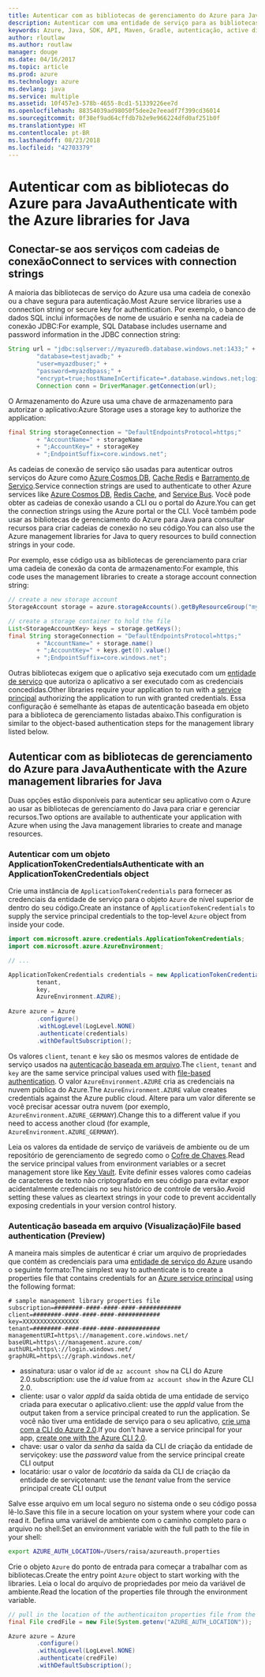 ```yaml
---
title: Autenticar com as bibliotecas de gerenciamento do Azure para Java
description: Autenticar com uma entidade de serviço para as bibliotecas de gerenciamento do Azure para Java
keywords: Azure, Java, SDK, API, Maven, Gradle, autenticação, active directory, entidade de serviço
author: rloutlaw
ms.author: routlaw
manager: douge
ms.date: 04/16/2017
ms.topic: article
ms.prod: azure
ms.technology: azure
ms.devlang: java
ms.service: multiple
ms.assetid: 10f457e3-578b-4655-8cd1-51339226ee7d
ms.openlocfilehash: 88354039ad98050f5dee2e7eeadf7f399cd36014
ms.sourcegitcommit: 0f38ef9ad64cffdb7b2e9e966224dfd0af251b0f
ms.translationtype: HT
ms.contentlocale: pt-BR
ms.lasthandoff: 08/23/2018
ms.locfileid: "42703379"
---
```

# <a name="authenticate-with-the-azure-libraries-for-java"></a><span data-ttu-id="5f823-104">Autenticar com as bibliotecas do Azure para Java</span><span class="sxs-lookup"><span data-stu-id="5f823-104">Authenticate with the Azure libraries for Java</span></span> 

## <a name="connect-to-services-with-connection-strings"></a><span data-ttu-id="5f823-105">Conectar-se aos serviços com cadeias de conexão</span><span class="sxs-lookup"><span data-stu-id="5f823-105">Connect to services with connection strings</span></span>

<span data-ttu-id="5f823-106">A maioria das bibliotecas de serviço do Azure usa uma cadeia de conexão ou a chave segura para autenticação.</span><span class="sxs-lookup"><span data-stu-id="5f823-106">Most Azure service libraries use a connection string or secure key for authentication.</span></span> <span data-ttu-id="5f823-107">Por exemplo, o banco de dados SQL inclui informações de nome de usuário e senha na cadeia de conexão JDBC:</span><span class="sxs-lookup"><span data-stu-id="5f823-107">For example, SQL Database includes username and password information in the JDBC connection string:</span></span>

```java
String url = "jdbc:sqlserver://myazuredb.database.windows.net:1433;" + 
        "database=testjavadb;" + 
        "user=myazdbuser;" +
        "password=myazdbpass;" +
        "encrypt=true;hostNameInCertificate=*.database.windows.net;loginTimeout=30;";
        Connection conn = DriverManager.getConnection(url);
```

<span data-ttu-id="5f823-108">O Armazenamento do Azure usa uma chave de armazenamento para autorizar o aplicativo:</span><span class="sxs-lookup"><span data-stu-id="5f823-108">Azure Storage uses a storage key to authorize the application:</span></span>

```java
final String storageConnection = "DefaultEndpointsProtocol=https;"
        + "AccountName=" + storageName 
        + ";AccountKey=" + storageKey
        + ";EndpointSuffix=core.windows.net";
```

<span data-ttu-id="5f823-109">As cadeias de conexão de serviço são usadas para autenticar outros serviços do Azure como [Azure Cosmos DB](https://docs.microsoft.com/azure/cosmos-db/sql-api-java-application#UseService), [Cache Redis](https://docs.microsoft.com/azure/redis-cache/cache-java-get-started) e [Barramento de Serviço](https://docs.microsoft.com/azure/service-bus-messaging/service-bus-java-how-to-use-queues).</span><span class="sxs-lookup"><span data-stu-id="5f823-109">Service connection strings are used to authenticate to other Azure services like [Azure Cosmos DB](https://docs.microsoft.com/azure/cosmos-db/sql-api-java-application#UseService), [Redis Cache](https://docs.microsoft.com/azure/redis-cache/cache-java-get-started), and [Service Bus](https://docs.microsoft.com/azure/service-bus-messaging/service-bus-java-how-to-use-queues).</span></span> <span data-ttu-id="5f823-110">Você pode obter as cadeias de conexão usando a CLI ou o portal do Azure.</span><span class="sxs-lookup"><span data-stu-id="5f823-110">You can get the connection strings using the Azure portal or the CLI.</span></span>  <span data-ttu-id="5f823-111">Você também pode usar as bibliotecas de gerenciamento do Azure para Java para consultar recursos para criar cadeias de conexão no seu código.</span><span class="sxs-lookup"><span data-stu-id="5f823-111">You can also use the Azure management libraries for Java to query resources to build connection strings in your code.</span></span> 

<span data-ttu-id="5f823-112">Por exemplo, esse código usa as bibliotecas de gerenciamento para criar uma cadeia de conexão da conta de armazenamento:</span><span class="sxs-lookup"><span data-stu-id="5f823-112">For example, this code uses the management libraries to create a storage account connection string:</span></span>

```java
// create a new storage account
StorageAccount storage = azure.storageAccounts().getByResourceGroup("myResourceGroup","myStorageAccount");

// create a storage container to hold the file
List<StorageAccountKey> keys = storage.getKeys();
final String storageConnection = "DefaultEndpointsProtocol=https;"
        + "AccountName=" + storage.name()
        + ";AccountKey=" + keys.get(0).value()
        + ";EndpointSuffix=core.windows.net";
```

<span data-ttu-id="5f823-113">Outras bibliotecas exigem que o aplicativo seja executado com um [entidade de serviço](https://docs.microsoft.com/azure/active-directory/develop/active-directory-application-objects) que autoriza o aplicativo a ser executado com as credenciais concedidas.</span><span class="sxs-lookup"><span data-stu-id="5f823-113">Other libraries require your application to run with a [service principal](https://docs.microsoft.com/azure/active-directory/develop/active-directory-application-objects) authorizing the application to run with granted credentials.</span></span> <span data-ttu-id="5f823-114">Essa configuração é semelhante às etapas de autenticação baseada em objeto para a biblioteca de gerenciamento listadas abaixo.</span><span class="sxs-lookup"><span data-stu-id="5f823-114">This configuration is similar to the object-based authentication steps for the management library listed below.</span></span>

<a name="mgmt-auth"></a>

##  <a name="authenticate-with-the-azure-management-libraries-for-java"></a><span data-ttu-id="5f823-115">Autenticar com as bibliotecas de gerenciamento do Azure para Java</span><span class="sxs-lookup"><span data-stu-id="5f823-115">Authenticate with the Azure management libraries for Java</span></span>

<span data-ttu-id="5f823-116">Duas opções estão disponíveis para autenticar seu aplicativo com o Azure ao usar as bibliotecas de gerenciamento do Java para criar e gerenciar recursos.</span><span class="sxs-lookup"><span data-stu-id="5f823-116">Two options are available to authenticate your application with Azure when using the Java management libraries to create and manage resources.</span></span>

### <a name="authenticate-with-an-applicationtokencredentials-object"></a><span data-ttu-id="5f823-117">Autenticar com um objeto ApplicationTokenCredentials</span><span class="sxs-lookup"><span data-stu-id="5f823-117">Authenticate with an ApplicationTokenCredentials object</span></span>

<span data-ttu-id="5f823-118">Crie uma instância de `ApplicationTokenCredentials` para fornecer as credenciais da entidade de serviço para o objeto `Azure` de nível superior de dentro do seu código.</span><span class="sxs-lookup"><span data-stu-id="5f823-118">Create an instance of `ApplicationTokenCredentials` to supply the service principal credentials to the top-level `Azure` object from inside your code.</span></span>

```java
import com.microsoft.azure.credentials.ApplicationTokenCredentials;
import com.microsoft.azure.AzureEnvironment;

// ...

ApplicationTokenCredentials credentials = new ApplicationTokenCredentials(client, 
        tenant,
        key, 
        AzureEnvironment.AZURE);
        
Azure azure = Azure
        .configure()
        .withLogLevel(LogLevel.NONE)
        .authenticate(credentials)
        .withDefaultSubscription();
```

<span data-ttu-id="5f823-119">Os valores `client`, `tenant` e `key` são os mesmos valores de entidade de serviço usados na [autenticação baseada em arquivo](#mgmt-file).</span><span class="sxs-lookup"><span data-stu-id="5f823-119">The `client`, `tenant` and `key` are the same service principal values used with [file-based authentication](#mgmt-file).</span></span> <span data-ttu-id="5f823-120">O valor `AzureEnvironment.AZURE` cria as credenciais na nuvem pública do Azure.</span><span class="sxs-lookup"><span data-stu-id="5f823-120">The `AzureEnvironment.AZURE` value creates credentials against the Azure public cloud.</span></span> <span data-ttu-id="5f823-121">Altere para um valor diferente se você precisar acessar outra nuvem (por exemplo, `AzureEnvironment.AZURE_GERMANY`).</span><span class="sxs-lookup"><span data-stu-id="5f823-121">Change this to a different value if you need to access another cloud (for example, `AzureEnvironment.AZURE_GERMANY`).</span></span>  

 <span data-ttu-id="5f823-122">Leia os valores da entidade de serviço de variáveis de ambiente ou de um repositório de gerenciamento de segredo como o [Cofre de Chaves](/azure/key-vault/key-vault-whatis).</span><span class="sxs-lookup"><span data-stu-id="5f823-122">Read the service principal values from environment variables or a secret management store like [Key Vault](/azure/key-vault/key-vault-whatis).</span></span> <span data-ttu-id="5f823-123">Evite definir esses valores como cadeias de caracteres de texto não criptografado em seu código para evitar expor acidentalmente credenciais no seu histórico de controle de versão.</span><span class="sxs-lookup"><span data-stu-id="5f823-123">Avoid setting these values as cleartext strings in your code to prevent accidentally exposing credentials in your version control history.</span></span>   

<a name="mgmt-file"></a>

### <a name="file-based-authentication-preview"></a><span data-ttu-id="5f823-124">Autenticação baseada em arquivo (Visualização)</span><span class="sxs-lookup"><span data-stu-id="5f823-124">File based authentication (Preview)</span></span>

<span data-ttu-id="5f823-125">A maneira mais simples de autenticar é criar um arquivo de propriedades que contém as credenciais para uma [entidade de serviço do Azure](https://docs.microsoft.com/azure/active-directory/develop/active-directory-application-objects) usando o seguinte formato:</span><span class="sxs-lookup"><span data-stu-id="5f823-125">The simplest way to authenticate is to create a properties file that contains credentials for an [Azure service principal](https://docs.microsoft.com/azure/active-directory/develop/active-directory-application-objects) using the following format:</span></span>

```text
# sample management library properties file
subscription=########-####-####-####-############
client=########-####-####-####-############
key=XXXXXXXXXXXXXXXX
tenant=########-####-####-####-############
managementURI=https\://management.core.windows.net/
baseURL=https\://management.azure.com/
authURL=https\://login.windows.net/
graphURL=https\://graph.windows.net/
```

- <span data-ttu-id="5f823-126">assinatura: usar o valor *id* de `az account show` na CLI do Azure 2.0.</span><span class="sxs-lookup"><span data-stu-id="5f823-126">subscription: use the *id* value from `az account show` in the Azure CLI 2.0.</span></span>
- <span data-ttu-id="5f823-127">cliente: usar o valor *appId* da saída obtida de uma entidade de serviço criada para executar o aplicativo.</span><span class="sxs-lookup"><span data-stu-id="5f823-127">client: use the *appId* value from the output taken from a service principal created to run the application.</span></span> <span data-ttu-id="5f823-128">Se você não tiver uma entidade de serviço para o seu aplicativo, [crie uma com a CLI do Azure 2.0](https://docs.microsoft.com/cli/azure/create-an-azure-service-principal-azure-cli).</span><span class="sxs-lookup"><span data-stu-id="5f823-128">If you don't have a service principal for your app, [create one with the Azure CLI 2.0](https://docs.microsoft.com/cli/azure/create-an-azure-service-principal-azure-cli).</span></span>
- <span data-ttu-id="5f823-129">chave: usar o valor da *senha* da saída da CLI de criação da entidade de serviço</span><span class="sxs-lookup"><span data-stu-id="5f823-129">key: use the *password* value from the service principal create CLI output</span></span> 
- <span data-ttu-id="5f823-130">locatário: usar o valor de *locatário* da saída da CLI de criação da entidade de serviço</span><span class="sxs-lookup"><span data-stu-id="5f823-130">tenant: use the *tenant* value from the service principal create CLI output</span></span>

<span data-ttu-id="5f823-131">Salve esse arquivo em um local seguro no sistema onde o seu código possa lê-lo.</span><span class="sxs-lookup"><span data-stu-id="5f823-131">Save this file in a secure location on your system where your code can read it.</span></span> <span data-ttu-id="5f823-132">Defina uma variável de ambiente com o caminho completo para o arquivo no shell:</span><span class="sxs-lookup"><span data-stu-id="5f823-132">Set an environment variable with the full path to the file in your shell:</span></span>

```bash
export AZURE_AUTH_LOCATION=/Users/raisa/azureauth.properties
```

<span data-ttu-id="5f823-133">Crie o objeto `Azure` do ponto de entrada para começar a trabalhar com as bibliotecas.</span><span class="sxs-lookup"><span data-stu-id="5f823-133">Create the entry point `Azure` object to start working with the libraries.</span></span> <span data-ttu-id="5f823-134">Leia o local do arquivo de propriedades por meio da variável de ambiente.</span><span class="sxs-lookup"><span data-stu-id="5f823-134">Read the location of the properties file through the environment variable.</span></span>

```java
// pull in the location of the authenticaiton properties file from the environment 
final File credFile = new File(System.getenv("AZURE_AUTH_LOCATION"));

Azure azure = Azure
        .configure()
        .withLogLevel(LogLevel.NONE)
        .authenticate(credFile)
        .withDefaultSubscription();
```



